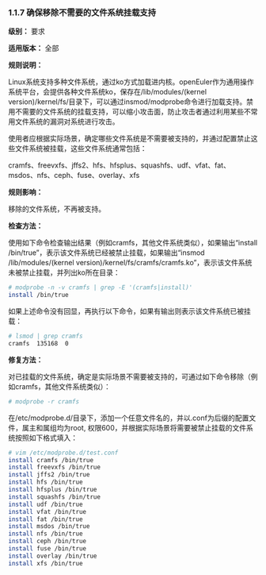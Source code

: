 ### 1.1.7 确保移除不需要的文件系统挂载支持

**级别：** 要求

**适用版本：** 全部

**规则说明：** 

Linux系统支持多种文件系统，通过ko方式加载进内核。openEuler作为通用操作系统平台，会提供各种文件系统ko，保存在/lib/modules/(kernel version)/kernel/fs/目录下，可以通过insmod/modprobe命令进行加载支持。禁用不需要的文件系统的挂载支持，可以缩小攻击面，防止攻击者通过利用某些不常用文件系统的漏洞对系统进行攻击。

使用者应根据实际场景，确定哪些文件系统是不需要被支持的，并通过配置禁止这些文件系统被挂载，这些文件系统通常包括：

cramfs、freevxfs、jffs2、hfs、hfsplus、squashfs、udf、vfat、fat、msdos、nfs、ceph、fuse、overlay、xfs

**规则影响：**

移除的文件系统，不再被支持。

**检查方法：**

使用如下命令检查输出结果（例如cramfs，其他文件系统类似），如果输出“install /bin/true”，表示该文件系统已经被禁止挂载，如果输出“insmod /lib/modules/(kernel version)/kernel/fs/cramfs/cramfs.ko”，表示该文件系统未被禁止挂载，并列出ko所在目录：

```bash
# modprobe -n -v cramfs | grep -E '(cramfs|install)'
install /bin/true
```

如果上述命令没有回显，再执行以下命令，如果有输出则表示该文件系统已被挂载：

```bash
# lsmod | grep cramfs
cramfs  135168  0
```

**修复方法：**

对已挂载的文件系统，确定是实际场景不需要被支持的，可通过如下命令移除（例如cramfs，其他文件系统类似）：
```bash
# modprobe -r cramfs
```

在/etc/modprobe.d/目录下，添加一个任意文件名的，并以.conf为后缀的配置文件，属主和属组均为root, 权限600，并根据实际场景将需要被禁止挂载的文件系统按照如下格式填入：

```bash
# vim /etc/modprobe.d/test.conf
install cramfs /bin/true
install freevxfs /bin/true
install jffs2 /bin/true
install hfs /bin/true
install hfsplus /bin/true
install squashfs /bin/true
install udf /bin/true
install vfat /bin/true
install fat /bin/true
install msdos /bin/true
install nfs /bin/true
install ceph /bin/true
install fuse /bin/true
install overlay /bin/true
install xfs /bin/true
```